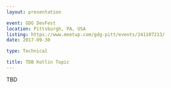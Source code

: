 ```yaml
---
layout: presentation

event: GDG DevFest
location: Pittsburgh, PA, USA
listing: https://www.meetup.com/gdg-pitt/events/241107213/
date: 2017-09-30

type: Technical

title: TDB Kotlin Topic
---
```


TBD
